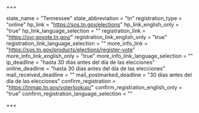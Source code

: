 +++

state_name = "Tennessee"
state_abbreviation = "tn"
registration_type = "online"
hp_link = "https://sos.tn.gov/elections"
hp_link_english_only = "true"
hp_link_language_selection = ""
registration_link = "https://ovr.govote.tn.gov/"
registration_link_english_only = "true"
registration_link_language_selection = ""
more_info_link = "https://sos.tn.gov/products/elections/register-vote"
more_info_link_english_only = "true"
more_info_link_language_selection = ""
ip_deadline = "hasta 30 días antes del día de las elecciones"
online_deadline = "hasta 30 días antes del día de las elecciones"
mail_received_deadline = ""
mail_postmarked_deadline = "30 días antes del día de las elecciones"
confirm_registration = "https://tnmap.tn.gov/voterlookup/"
confirm_registration_english_only = "true"
confirm_registration_language_selection = ""

+++